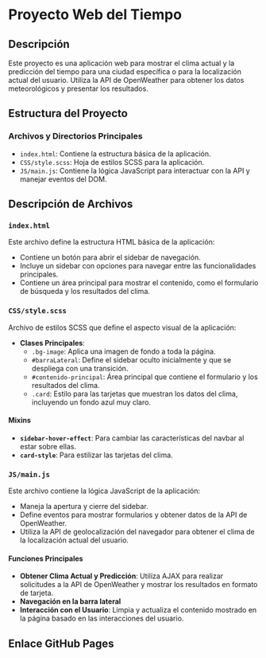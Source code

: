 # Proyecto Web del Tiempo

## Descripción

Este proyecto es una aplicación web para mostrar el clima actual y la predicción del tiempo para una ciudad específica o para la localización actual del usuario. Utiliza la API de OpenWeather para obtener los datos meteorológicos y presentar los resultados.

## Estructura del Proyecto

### Archivos y Directorios Principales

- `index.html`: Contiene la estructura básica de la aplicación.
- `CSS/style.scss`: Hoja de estilos SCSS para la aplicación.
- `JS/main.js`: Contiene la lógica JavaScript para interactuar con la API y manejar eventos del DOM.

## Descripción de Archivos

### `index.html`
Este archivo define la estructura HTML básica de la aplicación:
- Contiene un botón para abrir el sidebar de navegación.
- Incluye un sidebar con opciones para navegar entre las funcionalidades principales.
- Contiene un área principal para mostrar el contenido, como el formulario de búsqueda y los resultados del clima.

### `CSS/style.scss`
Archivo de estilos SCSS que define el aspecto visual de la aplicación:
- **Clases Principales**:
  - `.bg-image`: Aplica una imagen de fondo a toda la página.
  - `#barraLateral`: Define el sidebar oculto inicialmente y que se despliega con una transición.
  - `#contenido-principal`: Área principal que contiene el formulario y los resultados del clima.
  - `.card`: Estilo para las tarjetas que muestran los datos del clima, incluyendo un fondo azul muy claro.

#### Mixins
- **`sidebar-hover-effect`**: Para cambiar las características del navbar al estar sobre ellas.
- **`card-style`**: Para estilizar las tarjetas del clima.

### `JS/main.js`
Este archivo contiene la lógica JavaScript de la aplicación:
- Maneja la apertura y cierre del sidebar.
- Define eventos para mostrar formularios y obtener datos de la API de OpenWeather.
- Utiliza la API de geolocalización del navegador para obtener el clima de la localización actual del usuario.

#### Funciones Principales
- **Obtener Clima Actual y Predicción**: Utiliza AJAX para realizar solicitudes a la API de OpenWeather y mostrar los resultados en formato de tarjeta.
- **Navegación en la barra lateral**
- **Interacción con el Usuario**: Limpia y actualiza el contenido mostrado en la página basado en las interacciones del usuario.

## Enlace GitHub Pages
